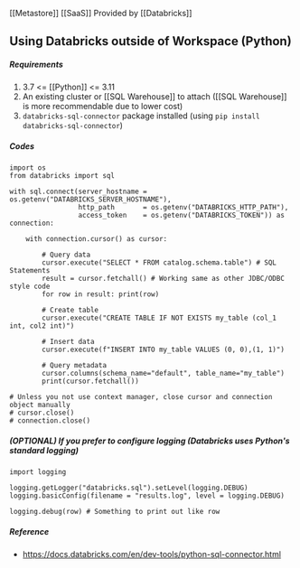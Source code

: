 [[Metastore]] [[SaaS]] Provided by [[Databricks]]

## Using Databricks outside of Workspace (Python)
##### Requirements
1. 3.7 <= [[Python]] <= 3.11
2. An existing cluster or [[SQL Warehouse]] to attach ([[SQL Warehouse]] is more recommendable due to lower cost)
3. `databricks-sql-connector` package installed (using `pip install databricks-sql-connector`)
##### Codes
```
import os
from databricks import sql

with sql.connect(server_hostname = os.getenv("DATABRICKS_SERVER_HOSTNAME"),
                 http_path       = os.getenv("DATABRICKS_HTTP_PATH"),
                 access_token    = os.getenv("DATABRICKS_TOKEN")) as connection:
  
    with connection.cursor() as cursor:
      
        # Query data
        cursor.execute("SELECT * FROM catalog.schema.table") # SQL Statements
        result = cursor.fetchall() # Working same as other JDBC/ODBC style code
        for row in result: print(row)
        
        # Create table
        cursor.execute("CREATE TABLE IF NOT EXISTS my_table (col_1 int, col2 int)")

      	# Insert data
        cursor.execute(f"INSERT INTO my_table VALUES (0, 0),(1, 1)")

        # Query metadata
        cursor.columns(schema_name="default", table_name="my_table")
	    print(cursor.fetchall())
        
# Unless you not use context manager, close cursor and connection object manually
# cursor.close()
# connection.close()
```
##### (OPTIONAL) If you prefer to configure logging (Databricks uses Python's standard logging)

```
import logging

logging.getLogger("databricks.sql").setLevel(logging.DEBUG)
logging.basicConfig(filename = "results.log", level = logging.DEBUG)

logging.debug(row) # Something to print out like row
```
##### Reference
- https://docs.databricks.com/en/dev-tools/python-sql-connector.html